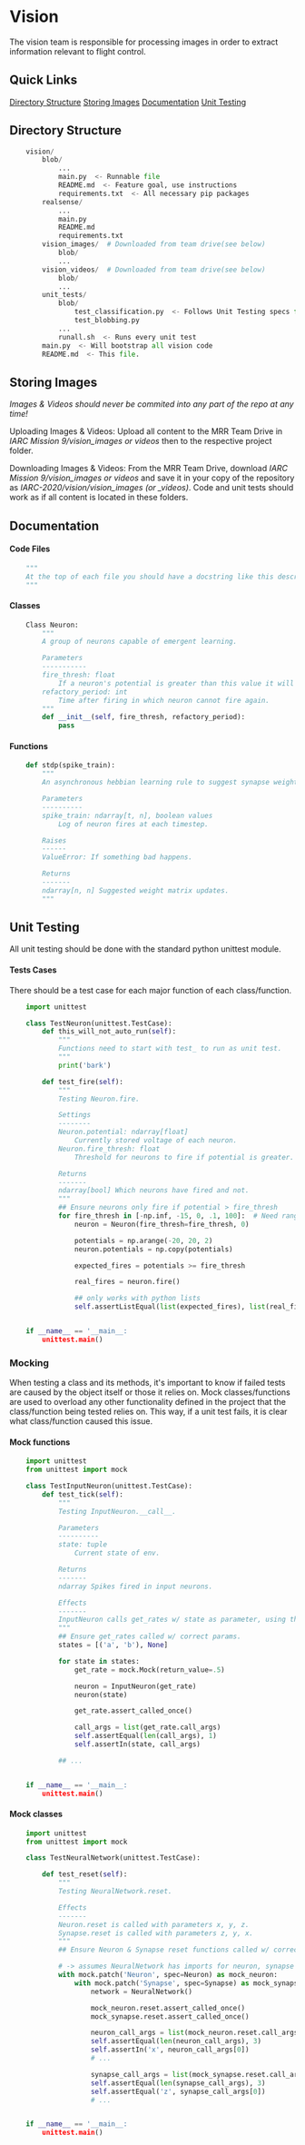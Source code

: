# Vision

The vision team is responsible for processing images in order to extract information relevant to flight control.

## Quick Links

[Directory Structure](#directory-structure)
[Storing Images](#storing-images)
[Documentation](#documentation)
[Unit Testing](#unit-testing)

## Directory Structure

```python
    vision/
        blob/
            ...
            main.py  <- Runnable file
            README.md  <- Feature goal, use instructions
            requirements.txt  <- All necessary pip packages
        realsense/
            ...
            main.py
            README.md
            requirements.txt
        vision_images/  # Downloaded from team drive(see below)
            blob/
            ...
        vision_videos/  # Downloaded from team drive(see below)
            blob/
            ...
        unit_tests/
            blob/
                test_classification.py  <- Follows Unit Testing specs from below
                test_blobbing.py
            ...
            runall.sh  <- Runs every unit test
        main.py  <- Will bootstrap all vision code
        README.md  <- This file.
```

## Storing Images

*Images & Videos should never be commited into any part of the repo at any time!*

Uploading Images & Videos: Upload all content to the MRR Team Drive in *IARC Mission 9/vision_images or videos* then to the respective project folder.

Downloading Images & Videos: From the MRR Team Drive, download *IARC Mission 9/vision_images or videos* and save it in your copy of the repository as *IARC-2020/vision/vision_images (or _videos)*. Code and unit tests should work as if all content is located in these folders.

## Documentation

#### Code Files

```python
    """
    At the top of each file you should have a docstring like this describing its purpose.
    """
```

#### Classes

```python
    Class Neuron:
        """
        A group of neurons capable of emergent learning.

        Parameters
        -----------
        fire_thresh: float
            If a neuron's potential is greater than this value it will fire.
        refactory_period: int
            Time after firing in which neuron cannot fire again.
        """
        def __init__(self, fire_thresh, refactory_period):
            pass
```

#### Functions

```python
    def stdp(spike_train):
        """
        An asynchronous hebbian learning rule to suggest synapse weight updates.

        Parameters
        ----------
        spike_train: ndarray[t, n], boolean values
            Log of neuron fires at each timestep.

        Raises
        ------
        ValueError: If something bad happens.

        Returns
        -------
        ndarray[n, n] Suggested weight matrix updates.
        """
```

## Unit Testing

All unit testing should be done with the standard python unittest module.

#### Tests Cases

There should be a test case for each major function of each class/function.

```python
    import unittest

    class TestNeuron(unittest.TestCase):
        def this_will_not_auto_run(self):
            """
            Functions need to start with test_ to run as unit test.
            """
            print('bark')

        def test_fire(self):
            """
            Testing Neuron.fire.

            Settings
            --------
            Neuron.potential: ndarray[float]
                Currently stored voltage of each neuron.
            Neuron.fire_thresh: float
                Threshold for neurons to fire if potential is greater.

            Returns
            -------
            ndarray[bool] Which neurons have fired and not.
            """
            ## Ensure neurons only fire if potential > fire_thresh
            for fire_thresh in [-np.inf, -15, 0, .1, 100]:  # Need range of test values
                neuron = Neuron(fire_thresh=fire_thresh, 0)

                potentials = np.arange(-20, 20, 2)
                neuron.potentials = np.copy(potentials)

                expected_fires = potentials >= fire_thresh

                real_fires = neuron.fire()

                ## only works with python lists
                self.assertListEqual(list(expected_fires), list(real_fires))


    if __name__ == '__main__:
        unittest.main()
```

### Mocking

When testing a class and its methods, it's important to know if failed tests are caused by the object itself or those it relies on. Mock classes/functions are used to overload any other functionality defined in the project that the class/function being tested relies on. This way, if a unit test fails, it is clear what class/function caused this issue.

#### Mock functions

```python
    import unittest
    from unittest import mock

    class TestInputNeuron(unittest.TestCase):
        def test_tick(self):
            """
            Testing InputNeuron.__call__.

            Parameters
            ----------
            state: tuple
                Current state of env.

            Returns
            -------
            ndarray Spikes fired in input neurons.

            Effects
            -------
            InputNeuron calls get_rates w/ state as parameter, using the output to set input rate.
            """
            ## Ensure get_rates called w/ correct params.
            states = [('a', 'b'), None]

            for state in states:
                get_rate = mock.Mock(return_value=.5)

                neuron = InputNeuron(get_rate)
                neuron(state)

                get_rate.assert_called_once()

                call_args = list(get_rate.call_args)
                self.assertEqual(len(call_args), 1)
                self.assertIn(state, call_args)

            ## ...


    if __name__ == '__main__:
        unittest.main()
```

#### Mock classes

```python
    import unittest
    from unittest import mock

    class TestNeuralNetwork(unittest.TestCase):

        def test_reset(self):
            """
            Testing NeuralNetwork.reset.

            Effects
            -------
            Neuron.reset is called with parameters x, y, z.
            Synapse.reset is called with parameters z, y, x.
            """
            ## Ensure Neuron & Synapse reset functions called w/ correct params.

            # -> assumes NeuralNetwork has imports for neuron, synapse
            with mock.patch('Neuron', spec=Neuron) as mock_neuron:
                with mock.patch('Synapse', spec=Synapse) as mock_synapse:
                    network = NeuralNetwork()

                    mock_neuron.reset.assert_called_once()
                    mock_synapse.reset.assert_called_once()

                    neuron_call_args = list(mock_neuron.reset.call_args)
                    self.assertEqual(len(neuron_call_args), 3)
                    self.assertIn('x', neuron_call_args[0])
                    # ...

                    synapse_call_args = list(mock_synapse.reset.call_args)
                    self.assertEqual(len(synapse_call_args), 3)
                    self.assertEqual('z', synapse_call_args[0])
                    # ...


    if __name__ == '__main__:
        unittest.main()
```
